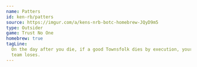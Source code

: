 ```yaml
---
name: Patters
id: ken-rb/patters
source: https://imgur.com/a/kens-nrb-botc-homebrew-JQyD9m5
type: Outsider
game: Trust No One
homebrew: true
tagLine:
  On the day after you die, if a good Townsfolk dies by execution, your
  team loses.
---
```


